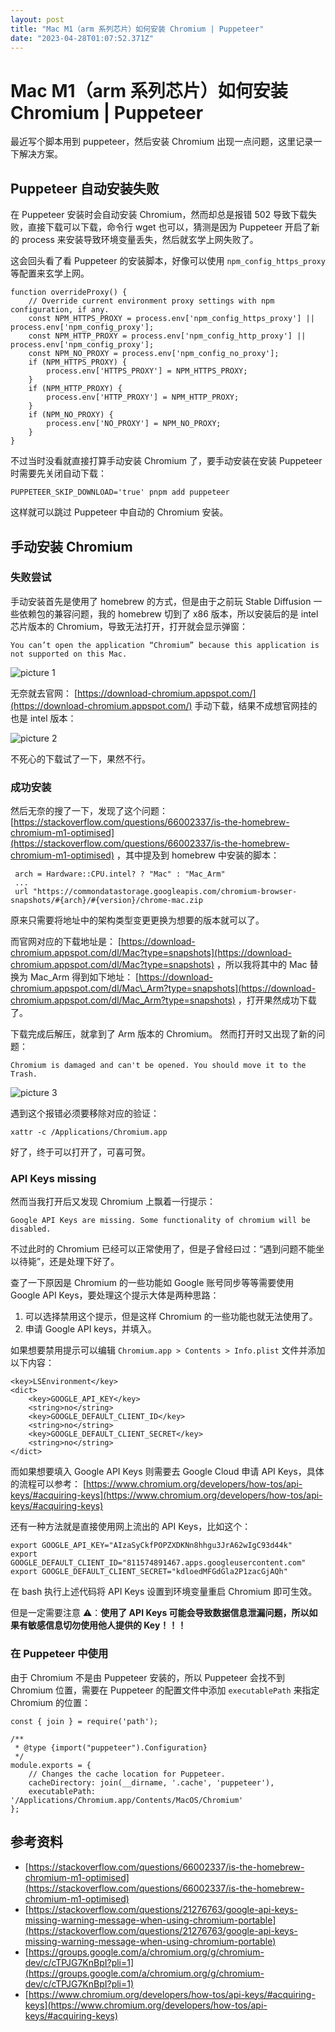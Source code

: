 ```yaml
---
layout: post
title: "Mac M1（arm 系列芯片）如何安装 Chromium | Puppeteer"
date: "2023-04-28T01:07:52.371Z"
---
```

Mac M1（arm 系列芯片）如何安装 Chromium | Puppeteer
=========================================

最近写个脚本用到 puppeteer，然后安装 Chromium 出现一点问题，这里记录一下解决方案。

Puppeteer 自动安装失败
----------------

在 Puppeteer 安装时会自动安装 Chromium，然而却总是报错 502 导致下载失败，直接下载可以下载，命令行 wget 也可以，猜测是因为 Puppeteer 开启了新的 process 来安装导致环境变量丢失，然后就玄学上网失败了。

这会回头看了看 Puppeteer 的安装脚本，好像可以使用 `npm_config_https_proxy` 等配置来玄学上网。

    function overrideProxy() {
        // Override current environment proxy settings with npm configuration, if any.
        const NPM_HTTPS_PROXY = process.env['npm_config_https_proxy'] || process.env['npm_config_proxy'];
        const NPM_HTTP_PROXY = process.env['npm_config_http_proxy'] || process.env['npm_config_proxy'];
        const NPM_NO_PROXY = process.env['npm_config_no_proxy'];
        if (NPM_HTTPS_PROXY) {
            process.env['HTTPS_PROXY'] = NPM_HTTPS_PROXY;
        }
        if (NPM_HTTP_PROXY) {
            process.env['HTTP_PROXY'] = NPM_HTTP_PROXY;
        }
        if (NPM_NO_PROXY) {
            process.env['NO_PROXY'] = NPM_NO_PROXY;
        }
    }
    

不过当时没看就直接打算手动安装 Chromium 了，要手动安装在安装 Puppeteer 时需要先关闭自动下载：

    PUPPETEER_SKIP_DOWNLOAD='true' pnpm add puppeteer
    

这样就可以跳过 Puppeteer 中自动的 Chromium 安装。

手动安装 Chromium
-------------

### 失败尝试

手动安装首先是使用了 homebrew 的方式，但是由于之前玩 Stable Diffusion 一些依赖包的兼容问题，我的 homebrew 切到了 x86 版本，所以安装后的是 intel 芯片版本的 Chromium，导致无法打开，打开就会显示弹窗：

    You can’t open the application “Chromium” because this application is not supported on this Mac.
    

![picture 1](https://stg.heyfe.org/images/blog-mac-arm-chromium-1682603658586.png)

无奈就去官网： [https://download-chromium.appspot.com/](https://download-chromium.appspot.com/) 手动下载，结果不成想官网挂的也是 intel 版本：

![picture 2](https://stg.heyfe.org/images/blog-mac-arm-chromium-1682603749717.png)

不死心的下载试了一下，果然不行。

### 成功安装

然后无奈的搜了一下，发现了这个问题： [https://stackoverflow.com/questions/66002337/is-the-homebrew-chromium-m1-optimised](https://stackoverflow.com/questions/66002337/is-the-homebrew-chromium-m1-optimised) ，其中提及到 homebrew 中安装的脚本：

     arch = Hardware::CPU.intel? ? "Mac" : "Mac_Arm"
     ...
     url "https://commondatastorage.googleapis.com/chromium-browser-snapshots/#{arch}/#{version}/chrome-mac.zip
    

原来只需要将地址中的架构类型变更更换为想要的版本就可以了。

而官网对应的下载地址是： [https://download-chromium.appspot.com/dl/Mac?type=snapshots](https://download-chromium.appspot.com/dl/Mac?type=snapshots) ，所以我将其中的 Mac 替换为 Mac\_Arm 得到如下地址： [https://download-chromium.appspot.com/dl/Mac\_Arm?type=snapshots](https://download-chromium.appspot.com/dl/Mac_Arm?type=snapshots) ，打开果然成功下载了。

下载完成后解压，就拿到了 Arm 版本的 Chromium。 然而打开时又出现了新的问题：

    Chromium is damaged and can't be opened. You should move it to the Trash.
    

![picture 3](https://stg.heyfe.org/images/blog-mac-arm-chromium-1682603999935.png)

遇到这个报错必须要移除对应的验证：

    xattr -c /Applications/Chromium.app
    

好了，终于可以打开了，可喜可贺。

### API Keys missing

然而当我打开后又发现 Chromium 上飘着一行提示：

    Google API Keys are missing. Some functionality of chromium will be disabled.
    

不过此时的 Chromium 已经可以正常使用了，但是子曾经曰过：“遇到问题不能坐以待毙”，还是处理下好了。

查了一下原因是 Chromium 的一些功能如 Google 账号同步等等需要使用 Google API Keys，要处理这个提示大体是两种思路：

1.  可以选择禁用这个提示，但是这样 Chromium 的一些功能也就无法使用了。
2.  申请 Google API keys，并填入。

如果想要禁用提示可以编辑 `Chromium.app > Contents > Info.plist` 文件并添加以下内容：

    <key>LSEnvironment</key>
    <dict>
        <key>GOOGLE_API_KEY</key>
        <string>no</string>
        <key>GOOGLE_DEFAULT_CLIENT_ID</key>
        <string>no</string>
        <key>GOOGLE_DEFAULT_CLIENT_SECRET</key>
        <string>no</string>
    </dict>
    

而如果想要填入 Google API Keys 则需要去 Google Cloud 申请 API Keys，具体的流程可以参考： [https://www.chromium.org/developers/how-tos/api-keys/#acquiring-keys](https://www.chromium.org/developers/how-tos/api-keys/#acquiring-keys)

还有一种方法就是直接使用网上流出的 API Keys，比如这个：

    export GOOGLE_API_KEY="AIzaSyCkfPOPZXDKNn8hhgu3JrA62wIgC93d44k"
    export GOOGLE_DEFAULT_CLIENT_ID="811574891467.apps.googleusercontent.com"
    export GOOGLE_DEFAULT_CLIENT_SECRET="kdloedMFGdGla2P1zacGjAQh"
    

在 bash 执行上述代码将 API Keys 设置到环境变量重启 Chromium 即可生效。

但是一定需要注意 ⚠️：**使用了 API Keys 可能会导致数据信息泄漏问题，所以如果有敏感信息切勿使用他人提供的 Key！！！**

### 在 Puppeteer 中使用

由于 Chromium 不是由 Puppeteer 安装的，所以 Puppeteer 会找不到 Chromium 位置，需要在 Puppeteer 的配置文件中添加 `executablePath` 来指定 Chromium 的位置：

    const { join } = require('path');
    
    /**
     * @type {import("puppeteer").Configuration}
     */
    module.exports = {
        // Changes the cache location for Puppeteer.
        cacheDirectory: join(__dirname, '.cache', 'puppeteer'),
        executablePath: '/Applications/Chromium.app/Contents/MacOS/Chromium'
    };
    

参考资料
----

*   [https://stackoverflow.com/questions/66002337/is-the-homebrew-chromium-m1-optimised](https://stackoverflow.com/questions/66002337/is-the-homebrew-chromium-m1-optimised)
*   [https://stackoverflow.com/questions/21276763/google-api-keys-missing-warning-message-when-using-chromium-portable](https://stackoverflow.com/questions/21276763/google-api-keys-missing-warning-message-when-using-chromium-portable)
*   [https://groups.google.com/a/chromium.org/g/chromium-dev/c/cTPJG7KnBpI?pli=1](https://groups.google.com/a/chromium.org/g/chromium-dev/c/cTPJG7KnBpI?pli=1)
*   [https://www.chromium.org/developers/how-tos/api-keys/#acquiring-keys](https://www.chromium.org/developers/how-tos/api-keys/#acquiring-keys)